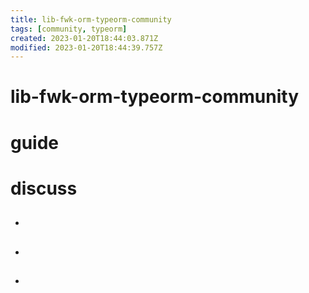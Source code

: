 ```yaml
---
title: lib-fwk-orm-typeorm-community
tags: [community, typeorm]
created: 2023-01-20T18:44:03.871Z
modified: 2023-01-20T18:44:39.757Z
---
```


# lib-fwk-orm-typeorm-community

# guide

# discuss
- ## 

- ## 

- ## 
